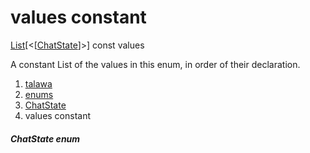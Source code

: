 
<div>

# values constant

</div>


[List](https://api.flutter.dev/flutter/dart-core/List-class.html)[\<[[ChatState](../../enums_enums/ChatState.html)]\>]
const values



A constant List of the values in this enum, in order of their
declaration.







1.  [talawa](../../index.html)
2.  [enums](../../enums_enums/)
3.  [ChatState](../../enums_enums/ChatState.html)
4.  values constant

##### ChatState enum







